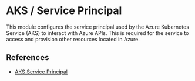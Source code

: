 # AKS / Service Principal

This module configures the service principal used by the Azure Kubernetes
Service (AKS) to interact with Azure APIs. This is required for the service
to access and provision other resources located in Azure.

## References

- [AKS Service Principal](https://docs.microsoft.com/en-gb/azure/aks/kubernetes-service-principal)
